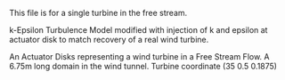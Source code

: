 This file is for a single turbine in the free stream.

k-Epsilon Turbulence Model modified with injection of k and epsilon at actuator disk to match recovery of a real wind turbine.

An Actuator Disks representing a wind turbine in a Free Stream Flow. A 6.75m long domain in the wind tunnel. Turbine coordinate (35 0.5 0.1875)
